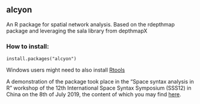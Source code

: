 ## alcyon
An R package for spatial network analysis. Based on the rdepthmap package and leveraging the sala library from depthmapX

### How to install:
```
install.packages("alcyon")
```
Windows users might need to also install [Rtools](https://cran.r-project.org/bin/windows/Rtools/)

A demonstration of the package took place in the “Space syntax analysis in R” workshop of the 12th International Space Syntax Symposium (SSS12) in China on the 8th of July 2019, the content of which you may find [here](https://github.com/pklampros/12_sss_workshop).
